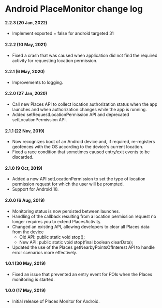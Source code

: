 # Android PlaceMonitor change log

#### 2.2.3 (20 Jan, 2022)
- Implement exported = false for android targeted 31

#### 2.2.2 (10 May, 2021)
- Fixed a crash that was caused when application did not find the required activity for requesting location permission.

#### 2.2.1 (6 May, 2020)
- Improvements to logging.

#### 2.2.0 (27 Jan, 2020)
- Call new Places API to collect location authorization status when the app launches and when authorization changes while the app is running.
- Added setRequestLocationPermission API and deprecated setLocationPermission API.

#### 2.1.1 (22 Nov, 2019)
- Now recognizes boot of an Android device and, if required, re-registers geofences with the OS according to the device's current location.
- Fixed a race condition that sometimes caused entry/exit events to be discarded.

#### 2.1.0 (9 Oct, 2019)
- Added a new API setLocationPermission to set the type of location permission request for which the user will be prompted.
- Support for Android 10.

#### 2.0.0 (6 Aug, 2019)
- Monitoring status is now persisted between launches.
- Handling of the callback resulting from a location permission request no longer requires you to extend PlacesActivity.
- Changed an existing API, allowing developers to clear all Places data from the device
    - Old API: public static void stop();
    - New API: public static void stop(final boolean clearData);
- Updated the use of the Places getNearbyPointsOfInterest API to handle error scenarios more effectively.

#### 1.0.1 (30 May, 2019)
- Fixed an issue that prevented an entry event for POIs when the Places monitoring is started.

#### 1.0.0 (17 May, 2019)
- Initial release of Places Monitor for Android.
